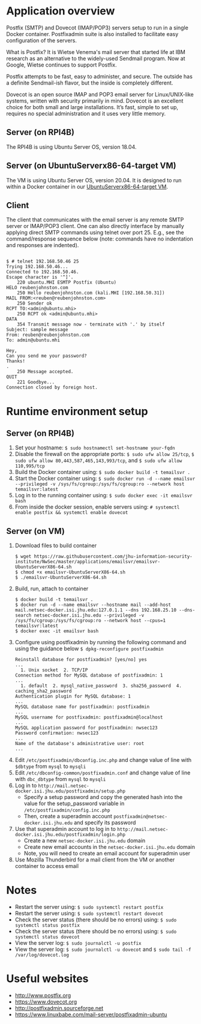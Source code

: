 # Application overview
Postfix (SMTP) and Dovecot (IMAP/POP3) servers setup to run in a single Docker container.  Postfixadmin suite is also installed to facilitate easy configuration of the servers.

What is Postfix? It is Wietse Venema's mail server that started life at IBM research as an alternative to the widely-used Sendmail program. Now at Google, Wietse continues to support Postfix.

Postfix attempts to be fast, easy to administer, and secure. The outside has a definite Sendmail-ish flavor, but the inside is completely different.

Dovecot is an open source IMAP and POP3 email server for Linux/UNIX-like systems, written with security primarily in mind. Dovecot is an excellent choice for both small and large installations. It’s fast, simple to set up, requires no special administration and it uses very little memory.

## Server (on RPI4B)
The RPI4B is using Ubuntu Server OS, version 18.04.

## Server (on UbuntuServerx86-64-target VM)
The VM is using Ubuntu Server OS, version 20.04.  It is designed to run within a Docker container in our [UbuntuServerx86-64-target VM](https://github.com/jhu-information-security-institute/NwSec/blob/master/config/UbuntuServerX86-64/targetVm-README.md).

## Client
The client that communicates with the email server is any remote SMTP server or IMAP/POP3 client.  One can also directly interface by manually applying direct SMTP commands using telnet over port 25.  E.g., see the command/response sequence below (note: commands have no indentation and  responses are indented).
<pre><code>
$ # telnet 192.168.50.46 25
Trying 192.168.50.46...
Connected to 192.168.50.46.
Escape character is '^]'.
    220 ubuntu.MHI ESMTP Postfix (Ubuntu)
HELO reubenjohnston.com
    250 Hello reubenjohnston.com (kali.MHI [192.168.50.31])
MAIL FROM:&ltreuben@reubenjohnston.com&gt
    250 Sender ok
RCPT TO:&ltadmin@ubuntu.mhi&gt
    250 RCPT ok &ltadmin@ubuntu.mhi&gt
DATA
    354 Transmit message now - terminate with '.' by itself
Subject: sample message
From: reuben@reubenjohnston.com
To: admin@ubuntu.mhi

Hey,
Can you send me your password?
Thanks!
.
    250 Message accepted.
QUIT
    221 Goodbye...
Connection closed by foreign host.
</code></pre>

# Runtime environment setup
## Server (on RPI4B)
1. Set your hostname: `$ sudo hostnamectl set-hostname your-fqdn`
1. Disable the firewall on the appropriate ports:
`$ sudo ufw allow 25/tcp`, `$ sudo ufw allow 80,443,587,465,143,993/tcp`, and `$ sudo ufw allow 110,995/tcp`
1. Build the Docker container using: `$ sudo docker build -t temailsvr .`
1. Start the Docker container using: `$ sudo docker run -d --name emailsvr --privileged -v /sys/fs/cgroup:/sys/fs/cgroup:ro --network host temailsvr:latest`
1. Log in to the running container using: `$ sudo docker exec -it emailsvr bash`
1. From inside the docker session, enable servers using: `# systemctl enable postfix && systemctl enable dovecot`

## Server (on VM)
1. Download files to build container
    ```
    $ wget https://raw.githubusercontent.com/jhu-information-security-institute/NwSec/master/applications/emailsvr/emailsvr-UbuntuServerX86-64.sh
    $ chmod +x emailsvr-UbuntuServerX86-64.sh
    $ ./emailsvr-UbuntuServerX86-64.sh
    ```
1. Build, run, attach to container
    ```
    $ docker build -t temailsvr .
    $ docker run -d --name emailsvr --hostname mail --add-host mail.netsec-docker.isi.jhu.edu:127.0.1.1 --dns 192.168.25.10 --dns-search netsec-docker.isi.jhu.edu --privileged -v /sys/fs/cgroup:/sys/fs/cgroup:ro --network host --cpus=1 temailsvr:latest
    $ docker exec -it emailsvr bash 
    ```
1. Configure using postfixadmin by running the following command and using the guidance below `$ dpkg-reconfigure postfixadmin`
    ```
    Reinstall database for postfixadmin? [yes/no] yes
    ...
      1. Unix socket  2. TCP/IP
    Connection method for MySQL database of postfixadmin: 1
    ...
      1. default  2. mysql_native_password  3. sha256_password  4. caching_sha2_password
    Authentication plugin for MySQL database: 1
    ...
    MySQL database name for postfixadmin: postfixadmin
    ...
    MySQL username for postfixadmin: postfixadmin@localhost
    ...
    MySQL application password for postfixadmin: nwsec123
    Password confirmation: nwsec123
    ...
    Name of the database's administrative user: root
    ...
    ```
1. Edit `/etc/postfixadmin/dbconfig.inc.php` and change value of line with `$dbtype` from `mysql` to `mysqli`
1. Edit `/etc/dbconfig-common/postfixadmin.conf` and change value of line with `dbc_dbtype` from `mysql` to `mysqli`
1. Log in to `http://mail.netsec-docker.isi.jhu.edu/postfixadmin/setup.php`
    * Specify a setup password and copy the generated hash into the value for the setup_password variable in `/etc/postfixadmin/config.inc.php`
    * Then, create a superadmin account `postfixadmin@netsec-docker.isi.jhu.edu` and specify its password
1. Use that superadmin account to log in to `http://mail.netsec-docker.isi.jhu.edu/postfixadmin/login.php`
    * Create a new `netsec-docker.isi.jhu.edu` domain 
    * Create new email accounts in the `netsec-docker.isi.jhu.edu` domain
    * Note, you will need to create an email account for superadmin user
1. Use Mozilla Thunderbird for a mail client from the VM or another container to access email

# Notes
* Restart the server using: `$ sudo systemctl restart postfix`
* Restart the server using: `$ sudo systemctl restart dovecot`
* Check the server status (there should be no errors) using: `$ sudo systemctl status postfix`
* Check the server status (there should be no errors) using: `$ sudo systemctl status dovecot`
* View the server log: `$ sudo journalctl -u postfix`
* View the server log: `$ sudo journalctl -u dovecot` and `$ sudo tail -f /var/log/dovecot.log`

# Useful websites
* http://www.postfix.org
* https://www.dovecot.org
* http://postfixadmin.sourceforge.net
* https://www.linuxbabe.com/mail-server/postfixadmin-ubuntu
